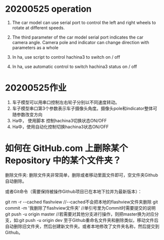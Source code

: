 # 20200525 operation

1. The car model can use serial port to control the left and right wheels to rotate at different speeds.

2. The third parameter of the car model serial port indicates the car camera angle. Camera pole and indicator can change direction with parameters as a whole

3. In ha, use script to control hachina3 to switch on / off

4. In ha, use automatic control to switch hachina3 status on / off

# 20200525作业 
1. 车子模型可以用串口控制左右轮子分别以不同速度转动。
2. 车子模型串口第3个参数表示车子摄像头角度。摄像头pole和indicator整体可随参数改变方向
3. Ha中， 使用脚本 控制hachina3切换状态ON/OFF
4. Ha中，使用自动化控制切换hachina3状态ON/OFF

# 如何在 GitHub.com 上删除某个 Repository 中的某个文件夹？
删除文件夹:
删除文件夹非常简单，删除或者移动里面文件即可，空文件夹Github自动删除。

或者Git命令（需要保持被操作Github项目已在本地下拉并为最新版本）：

git rm -r --cached flashview                   //--cached不会把本地的flashview文件夹删除
git commit -m '我删除了flashview文件夹'         //单引号里为Commit时需要提交的说明
git push -u origin master                      //若需要对其他分支进行操作，则把master换为对应分支，如:git push -u origin dev
至于Github重命名文件夹和删除类似，移动文件后自动删除旧文件夹，然后创建新文件夹。或者本地修改了文件夹名称，然后提交到Github。
